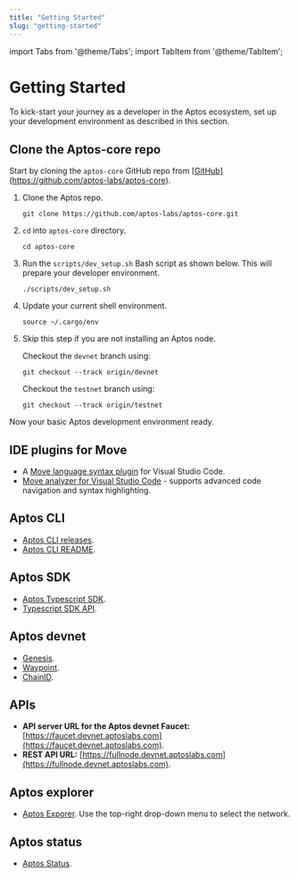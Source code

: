```yaml
---
title: "Getting Started"
slug: "getting-started"
---
```


import Tabs from '@theme/Tabs';
import TabItem from '@theme/TabItem';

# Getting Started

To kick-start your journey as a developer in the Aptos ecosystem, set up your development environment as described in this section.

## Clone the Aptos-core repo

Start by cloning the `aptos-core` GitHub repo from [[GitHub](https://github.com/aptos-labs/aptos-core)](https://github.com/aptos-labs/aptos-core).

1. Clone the Aptos repo.

      ```
      git clone https://github.com/aptos-labs/aptos-core.git
      ```

2. `cd` into `aptos-core` directory.

    ```
    cd aptos-core
    ```

3. Run the `scripts/dev_setup.sh` Bash script as shown below. This will prepare your developer environment.

    ```
    ./scripts/dev_setup.sh
    ```

4. Update your current shell environment.

    ```
    source ~/.cargo/env
    ```
5. Skip this step if you are not installing an Aptos node.

    <Tabs>
    <TabItem value="devnet" label="Devnet" default>

    Checkout the `devnet` branch using:

    ```
    git checkout --track origin/devnet
    ```
    </TabItem>
    <TabItem value="testnet" label="Testnet" default>

    Checkout the `testnet` branch using:

    ```
    git checkout --track origin/testnet
    ```
    </TabItem>
    </Tabs>


Now your basic Aptos development environment ready.

## IDE plugins for Move

- A [Move language syntax plugin](https://marketplace.visualstudio.com/items?itemName=damirka.move-syntax) for Visual Studio Code.
- [Move analyzer for Visual Studio Code](https://marketplace.visualstudio.com/items?itemName=move.move-analyzer) - supports advanced code navigation and syntax highlighting.

## Aptos CLI

- [Aptos CLI releases](https://github.com/aptos-labs/aptos-core/releases).
- [Aptos CLI README](https://github.com/aptos-labs/aptos-core/blob/main/crates/aptos/README.md).

## Aptos SDK

- [Aptos Typescript SDK](https://www.npmjs.com/package/aptos).
- [Typescript SDK API](https://aptos-labs.github.io/ts-sdk-doc/).

## Aptos devnet

- [Genesis](https://devnet.aptoslabs.com/genesis.blob).
- [Waypoint](https://devnet.aptoslabs.com/waypoint.txt).
- [ChainID](http://fullnode.devnet.aptoslabs.com/).

## APIs

- **API server URL for the Aptos devnet Faucet:** [https://faucet.devnet.aptoslabs.com](https://faucet.devnet.aptoslabs.com).
- **REST API URL:** [https://fullnode.devnet.aptoslabs.com](https://fullnode.devnet.aptoslabs.com).


## Aptos explorer

- [Aptos Exporer](https://explorer.devnet.aptos.dev/). Use the top-right drop-down menu to select the network.

## Aptos status

- [Aptos Status](https://community.aptoslabs.com/it1).




